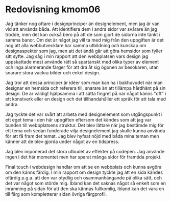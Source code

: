 ---
---
Redovisning kmom06
=========================

Jag tänker nog oftare i designprinciper än designelement, men jag är van vid att använda båda. Att identifiera dem i andra sidor var svårare än jag trodde, men det kan också bero på att de som gjort de sidorna inte tänkt i samma banor. Om det är något jag vill ta med mig från den uppgiften är det nog att alla webbutvecklare har samma utbildning och kunskap om designaspekter som jag, men att det ändå går att göra hemsidor som fyller sitt syfte. Jag såg i min rapport att den webbplatsen vars design jag uppskattade mest använde rätt så spartanskt med olika typer av element och inga alarmerande färger för att dra åt sig ögonen av besökaren, utan snarare stora vackra bilder och enkel design.

Jag tror att dessa principer är idéer som man kan ha i bakhuvudet när man designar en hemsida och referera till, snarare än att tillämpa hårdhänt på sin design. De är väldigt hjälpsamma i att sätta fingret på när något känns "off" i ett konstverk eller en design och det tillhandahåller ett språk för att tala med andra.

Jag tyckte det var svårt att arbeta med designelement som utgångspunkt i ett eget tema i den här uppgiften eftersom det kändes som att jag var bunden till webbplatsens struktur. Det blev lättare när jag bestämde mig för ett tema och sedan funderade vilja designelement jag skulle kunna använda för att få fram det temat. Jag blev hyfsat nöjd med båda mina teman men känner att de blev gjorda under något av en tidspress.

Jag blev imponerad det stora utbudet av effekter på codepen. Jag använde ingen i det här momentet men har sparat många sidor för framtida projekt.

Final touch i webdesign handlar om att se en webbplats och kunna avgöra om den känns färdig. I min rapport om design tyckte jag att en sida kändes ofärdig p.g.a. att den var otydlig och osammanhängande på olika sätt, och det var något som störde mig. Ibland kan det saknas något så enkelt som en inramning på sidan för att den ska kännas fullkomlig, ibland kan det vara en till färg som kompletterar sidan övriga färgprofil.

